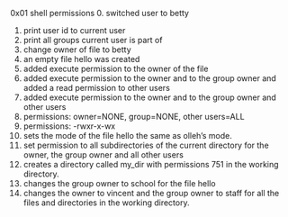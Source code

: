 0x01 shell permissions
0. switched user to betty
1. print user id to current user
2. print all groups current user is part of
3. change owner of file to betty
4. an empty file hello was created 
5. added execute permission to the owner of the file
6. added execute permission to the owner and to the group owner and added a read permission to other users
7.  added execute permission to the owner and to the group owner and other users
8. permissions: owner=NONE, group=NONE, other users=ALL
9. permissions: -rwxr-x-wx
10. sets the mode of the file hello the same as olleh’s mode.
11. set permission to all subdirectories of the current directory for the owner, the group owner and all other users
12. creates a directory called my_dir with permissions 751 in the working directory.
13. changes the group owner to school for the file hello
14.  changes the owner to vincent and the group owner to staff for all the files and directories in the working directory.
